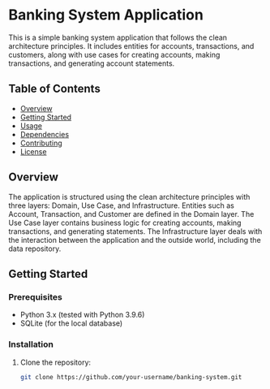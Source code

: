 # Banking System Application

This is a simple banking system application that follows the clean architecture principles. It includes entities for accounts, transactions, and customers, along with use cases for creating accounts, making transactions, and generating account statements.

## Table of Contents

- [Overview](#overview)
- [Getting Started](#getting-started)
- [Usage](#usage)
- [Dependencies](#dependencies)
- [Contributing](#contributing)
- [License](#license)

## Overview

The application is structured using the clean architecture principles with three layers: Domain, Use Case, and Infrastructure. Entities such as Account, Transaction, and Customer are defined in the Domain layer. The Use Case layer contains business logic for creating accounts, making transactions, and generating statements. The Infrastructure layer deals with the interaction between the application and the outside world, including the data repository.

## Getting Started

### Prerequisites

- Python 3.x  (tested with Python 3.9.6)
- SQLite (for the local database)

### Installation

1. Clone the repository:

   ```bash
   git clone https://github.com/your-username/banking-system.git
